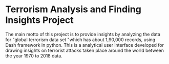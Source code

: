 
# Terrorism Analysis and Finding Insights Project


The main motto of this project is to provide insights by analyzing the data for "global terrorism data set "which has about 1,90,000 records, using Dash framework in python.
This is a analytical user interface developed for drawing insights on terrorist attacks taken place around the world between the year 1970 to 2018 data.
